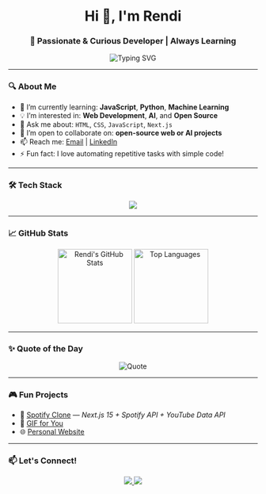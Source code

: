 <h1 align="center">Hi 👋, I'm Rendi</h1>
<h3 align="center">🌱 Passionate & Curious Developer | Always Learning</h3>

<p align="center">
  <img src="https://readme-typing-svg.herokuapp.com?font=Fira+Code&weight=600&size=22&pause=1000&color=00FFEA&center=true&vCenter=true&width=435&lines=Welcome+to+my+GitHub!;Exploring+Web+%26+AI+technologies;Open+to+Collaboration+%F0%9F%91%8B" alt="Typing SVG" />
</p>

---

### 🔍 About Me
- 🚀 I’m currently learning: **JavaScript**, **Python**, **Machine Learning**
- 💡 I’m interested in: **Web Development**, **AI**, and **Open Source**
- 💬 Ask me about: `HTML`, `CSS`, `JavaScript`, `Next.js`
- 🤝 I’m open to collaborate on: **open-source web or AI projects**
- 📫 Reach me: [Email](mailto:irawanrendy55@gmail.com) | [LinkedIn](https://www.linkedin.com/in/rendi-irawan-93190732b)
- ⚡ Fun fact: I love automating repetitive tasks with simple code!

---

### 🛠️ Tech Stack
<p align="center">
  <img src="https://skillicons.dev/icons?i=html,css,js,ts,react,next,python,laravel,node,wordpress,express,git,github,vscode,figma,linux" />
</p>

---

### 📈 GitHub Stats
<p align="center">
  <img src="https://github-readme-stats.vercel.app/api?username=rendydev404&show_icons=true&theme=tokyonight&hide_border=true" alt="Rendi's GitHub Stats" height="150"/>
  <img src="https://github-readme-stats.vercel.app/api/top-langs/?username=rendydev404&layout=compact&theme=tokyonight&hide_border=true" alt="Top Languages" height="150"/>
</p>

---

### ✨ Quote of the Day
<p align="center">
  <img src="https://quotes-github-readme.vercel.app/api?type=horizontal&theme=radical" alt="Quote" />
</p>

---

### 🎮 Fun Projects
- 🎵 [Spotify Clone](https://github.com/rendydev404/spotify-clone) — *Next.js 15 + Spotify API + YouTube Data API*
- 🎁 [GIF for You](https://github.com/rendydev404/gif-for-you)
- 🌐 [Personal Website](https://github.com/rendydev404/anime-finder)

---

### 📫 Let's Connect!
<p align="center">
  <a href="https://www.linkedin.com/in/rendi-irawan-93190732b">
    <img src="https://img.shields.io/badge/-LinkedIn-0077B5?logo=linkedin&style=for-the-badge" />
  </a>
  <a href="mailto:irawanrendy55@gmail.com">
    <img src="https://img.shields.io/badge/-Email-D14836?logo=gmail&style=for-the-badge" />
  </a>
</p>
